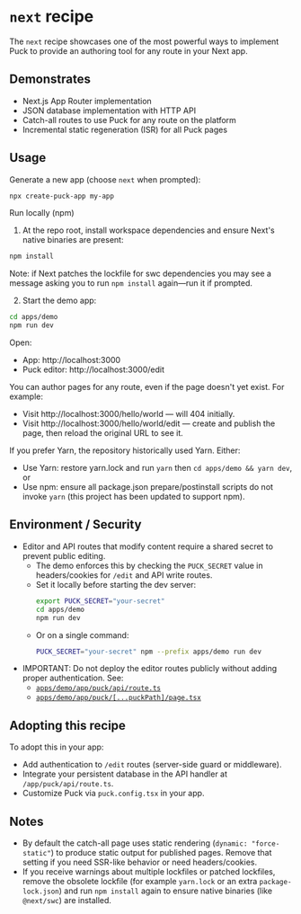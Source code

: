 # `next` recipe

The `next` recipe showcases one of the most powerful ways to implement Puck to provide an authoring tool for any route in your Next app.

## Demonstrates

- Next.js App Router implementation
- JSON database implementation with HTTP API
- Catch-all routes to use Puck for any route on the platform
- Incremental static regeneration (ISR) for all Puck pages

## Usage

Generate a new app (choose `next` when prompted):

```bash
npx create-puck-app my-app
```

Run locally (npm)

1. At the repo root, install workspace dependencies and ensure Next's native binaries are present:
```bash
npm install
```

Note: if Next patches the lockfile for swc dependencies you may see a message asking you to run `npm install` again—run it if prompted.

2. Start the demo app:
```bash
cd apps/demo
npm run dev
```

Open:
- App: http://localhost:3000
- Puck editor: http://localhost:3000/edit

You can author pages for any route, even if the page doesn't yet exist. For example:
- Visit http://localhost:3000/hello/world — will 404 initially.
- Visit http://localhost:3000/hello/world/edit — create and publish the page, then reload the original URL to see it.

If you prefer Yarn, the repository historically used Yarn. Either:
- Use Yarn: restore yarn.lock and run `yarn` then `cd apps/demo && yarn dev`, or
- Use npm: ensure all package.json prepare/postinstall scripts do not invoke `yarn` (this project has been updated to support npm).

## Environment / Security

- Editor and API routes that modify content require a shared secret to prevent public editing.
  - The demo enforces this by checking the `PUCK_SECRET` value in headers/cookies for `/edit` and API write routes.
  - Set it locally before starting the dev server:
    ```bash
    export PUCK_SECRET="your-secret"
    cd apps/demo
    npm run dev
    ```
  - Or on a single command:
    ```bash
    PUCK_SECRET="your-secret" npm --prefix apps/demo run dev
    ```
- IMPORTANT: Do not deploy the editor routes publicly without adding proper authentication. See:
  - [`apps/demo/app/puck/api/route.ts`](apps/demo/app/puck/api/route.ts:1)
  - [`apps/demo/app/puck/[...puckPath]/page.tsx`](apps/demo/app/puck/[...puckPath]/page.tsx:1)

## Adopting this recipe

To adopt this in your app:
- Add authentication to `/edit` routes (server-side guard or middleware).
- Integrate your persistent database in the API handler at `/app/puck/api/route.ts`.
- Customize Puck via `puck.config.tsx` in your app.

## Notes

- By default the catch-all page uses static rendering (`dynamic: "force-static"`) to produce static output for published pages. Remove that setting if you need SSR-like behavior or need headers/cookies.
- If you receive warnings about multiple lockfiles or patched lockfiles, remove the obsolete lockfile (for example `yarn.lock` or an extra `package-lock.json`) and run `npm install` again to ensure native binaries (like `@next/swc`) are installed.
